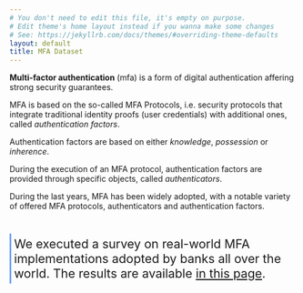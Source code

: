 ```yaml
---
# You don't need to edit this file, it's empty on purpose.
# Edit theme's home layout instead if you wanna make some changes
# See: https://jekyllrb.com/docs/themes/#overriding-theme-defaults
layout: default
title: MFA Dataset
---
```


**Multi-factor authentication** (mfa) is a form of digital authentication affering strong security guarantees.

MFA is based on the so-called MFA Protocols, i.e. security protocols that integrate traditional identity proofs (user credentials) with additional ones, called *authentication factors*.

Authentication factors are based on either *knowledge*, *possession* or *inherence*. 

During the execution of an MFA protocol, authentication factors are provided through specific
objects, called *authenticators*.

During the last years, MFA has been widely adopted, with a notable variety of offered MFA protocols, authenticators and authentication factors.

<div style="font-size:16pt; margin-top: 40px; border-left: 3px solid #6d9ff5;padding: 5px;">
We executed a survey on real-world MFA implementations adopted by banks all over the world.
The results are available <a href="survey/survey-table">in this page</a>.
</div>